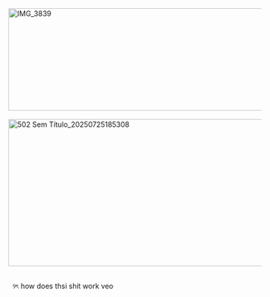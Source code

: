 <img width="1422" height="204" alt="IMG_3839" src="https://github.com/user-attachments/assets/525974bd-345b-4268-9879-a12ee652dd56" />
‎ 
<img width="734" height="293" alt="502 Sem Título_20250725185308" src="https://github.com/user-attachments/assets/434826ab-fb17-4485-a66a-4a848a72dc7c" />
‎ ‎ 

‎‎ ‎ ୨ৎ‎ how does thsi shit work veo


